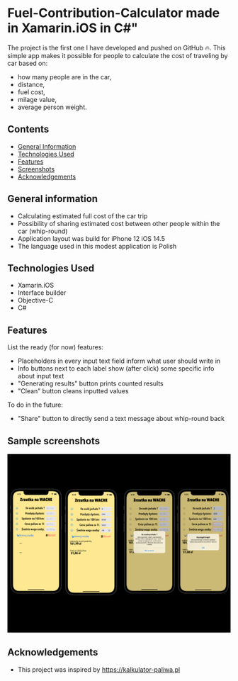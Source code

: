 # Fuel-Contribution-Calculator made in Xamarin.iOS in C#"
The project is the first one I have developed and pushed on GitHub 🔥. This simple app makes it possible for people to calculate the cost of traveling by car based on: 
- how many people are in the car,
- distance,
- fuel cost,
- milage value,
- average person weight. 

## Contents
* [General Information](#general-information)
* [Technologies Used](#technologies-used)
* [Features](#features)
* [Screenshots](#sample-screenshots)
* [Acknowledgements](#acknowledgements)

## General information
- Calculating estimated full cost of the car trip
- Possibility of sharing estimated cost between other people within the car (whip-round)
- Application layout was build for iPhone 12 iOS 14.5
- The language used in this modest application is Polish

## Technologies Used
- Xamarin.iOS 
- Interface builder
- Objective-C
- C#

## Features
List the ready (for now) features:
- Placeholders in every input text field inform what user should write in
- Info buttons next to each label show (after click) some specific info about input text 
- "Generating results" button prints counted results
- "Clean" button cleans inputted values

To do in the future:
- "Share" button to directly send a text message about whip-round back

## Sample screenshots
![Example screenshot](./app_views.png)

## Acknowledgements 
- This project was inspired by https://kalkulator-paliwa.pl 

